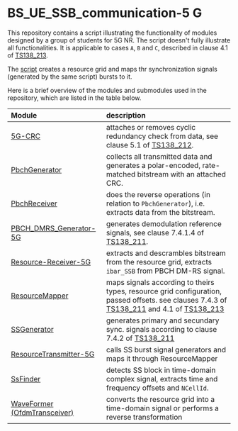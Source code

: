 # BS_UE_SSB_communication-5 G

This repository contains a script illustrating the functionality of modules designed by a group of students for 5G NR. The script doesn't fully illustrate all functionalities. It is applicable to cases `A`, `B` and `C`, described in clause 4.1 of [TS138_213][ts213].

The [script](fromBStoUE.m) creates a resource grid and maps thr synchronization signals (generated by the same script) bursts to it.

Here is a brief overview of the modules and submodules used in the repository, which are listed in the table below.

| Module                                                                                 | description                                                                                                                                                |
| :------------------------------------------------------------------------------------- | :--------------------------------------------------------------------------------------------------------------------------------------------------------- |
| [5G-CRC](https://github.com/Dimach24/5G-CRC/tree/main)                                 | attaches or removes cyclic redundancy check from data, see clause 5.1 of [TS138_212][ts212].                                                 |
| [PbchGenerator](https://github.com/Dymcos/PbchGenerator/tree/main)                     | collects all transmitted data and generates a polar-encoded, rate-matched bitstream with an attached CRC.                                                  |
| [PbchReceiver](https://github.com/Dimach24/PbchReceiver/tree/main)                     | does the reverse operations (in relation to `PbchGenerator`), i.e. extracts data from the bitstream.                                                         |
| [PBCH_DMRS_Generator-5G](https://github.com/Dimach24/PBCH_DMRS_Generator-5G/tree/main) | generates demodulation reference signals, see clause 7.4.1.4 of [TS138_211][ts211].                                                                        |
| [Resource-Receiver-5G](https://github.com/Dimach24/Resource-Receiver-5G/tree/main)     | extracts and descrambles bitstream from the resource grid, extracts `ibar_SSB` from PBCH DM-RS signal.                                                           |
| [ResourceMapper](https://github.com/Dimach24/ResourceMapper/tree/main)                 | maps signals according to theirs types, resource grid configuration, passed offsets. see clauses 7.4.3 of [TS138_211][ts211] and 4.1 of [TS138_213][ts213] |
| [SSGenerator](https://github.com/Dimach24/SSGenerator/tree/main)                       | generates primary and secundary sync. signals according to clause 7.4.2 of [TS138_211][ts211]                                                              |
| [ResourceTransmitter-5G](https://github.com/Dimach24/ResourceTransmitter-5G/tree/main) | calls SS burst signal generators and maps it through ResourceMapper                                                                                        |
| [SsFinder](https://github.com/Dimach24/SsFinder/tree/main)                             | detects SS block in time-domain complex signal, extracts time and frequency offsets and `NCellId`.                                                           |
| [WaveFormer (OfdmTransceiver)](https://github.com/Dymcos/WaveFormer/tree/main)         | converts the resource grid into a time-domain signal or performs a reverse transformation                                                                  |

[ts213]: https://www.etsi.org/deliver/etsi_ts/138200_138299/138213/17.07.00_60/ts_138213v170700p.pdf
[ts211]: https://www.etsi.org/deliver/etsi_ts/138200_138299/138211/17.06.00_60/ts_138211v170600p.pdf
[ts212]: https://www.etsi.org/deliver/etsi_ts/138200_138299/138212/17.06.00_60/ts_138212v170600p.pdf
